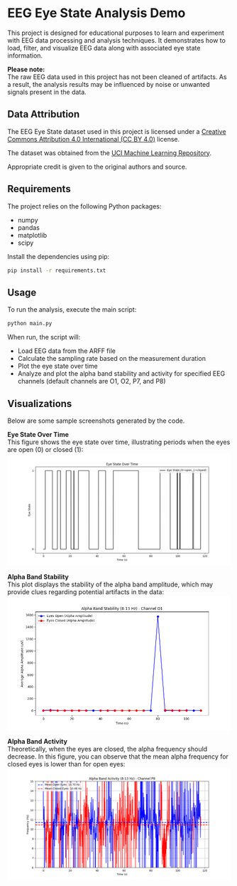 # EEG Eye State Analysis Demo

This project is designed for educational purposes to learn and experiment with EEG data processing and analysis techniques. It demonstrates how to load, filter, and visualize EEG data along with associated eye state information.

**Please note:**  
The raw EEG data used in this project has not been cleaned of artifacts. As a result, the analysis results may be influenced by noise or unwanted signals present in the data.

## Data Attribution

The EEG Eye State dataset used in this project is licensed under a [Creative Commons Attribution 4.0 International (CC BY 4.0)](https://creativecommons.org/licenses/by/4.0/) license.

The dataset was obtained from the [UCI Machine Learning Repository](https://archive.ics.uci.edu/dataset/264/eeg+eye+state).

Appropriate credit is given to the original authors and source.

## Requirements

The project relies on the following Python packages:

- numpy
- pandas
- matplotlib
- scipy

Install the dependencies using pip:

```bash
pip install -r requirements.txt
```

## Usage

To run the analysis, execute the main script:

```bash
python main.py
```

When run, the script will:

- Load EEG data from the ARFF file
- Calculate the sampling rate based on the measurement duration
- Plot the eye state over time
- Analyze and plot the alpha band stability and activity for specified EEG channels (default channels are O1, O2, P7, and P8)

## Visualizations

Below are some sample screenshots generated by the code.

**Eye State Over Time**  
This figure shows the eye state over time, illustrating periods when the eyes are open (0) or closed (1):  
![Eye State Over Time](screenshots/Figure_1.png)

**Alpha Band Stability**  
This plot displays the stability of the alpha band amplitude, which may provide clues regarding potential artifacts in the data:  
![Alpha Band Stability](screenshots/Figure_2.png)

**Alpha Band Activity**  
Theoretically, when the eyes are closed, the alpha frequency should decrease. In this figure, you can observe that the mean alpha frequency for closed eyes is lower than for open eyes:  
![Alpha Band Activity](screenshots/Figure_3.png)
